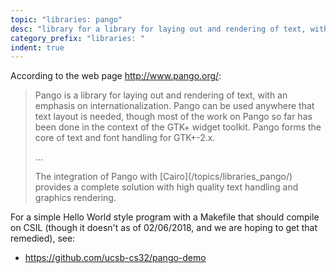 ```yaml
---
topic: "libraries: pango"
desc: "library for a library for laying out and rendering of text, with an emphasis on internationalization"
category_prefix: "libraries: "
indent: true
---
```


According to the web page <http://www.pango.org/>:

<blockquote>
<p>
Pango is a library for laying out and rendering of text, with an emphasis on internationalization. Pango can be used anywhere that text layout is needed, though most of the work on Pango so far has been done in the context of the GTK+ widget toolkit. Pango forms the core of text and font handling for GTK+-2.x.
</p>
<p>&hellip;</p>
<p>The integration of Pango with [Cairo](/topics/libraries_pango/) provides a complete solution with high quality text handling and graphics rendering.
</p>
</blockquote>

For a simple Hello World style program with a Makefile that should compile on CSIL (though it doesn't as of 02/06/2018, and we are hoping to get that remedied), see:

* <https://github.com/ucsb-cs32/pango-demo>


